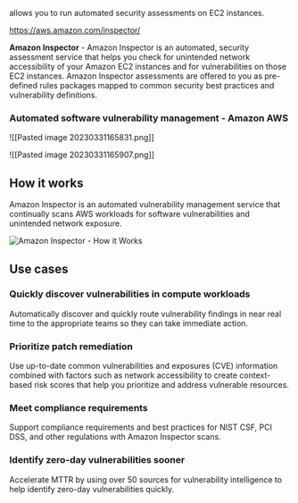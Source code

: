 allows you to run automated security assessments on EC2 instances. 

https://aws.amazon.com/inspector/

**Amazon Inspector** - Amazon Inspector is an automated, security assessment service that helps you check for unintended network accessibility of your Amazon EC2 instances and for vulnerabilities on those EC2 instances. Amazon Inspector assessments are offered to you as pre-defined rules packages mapped to common security best practices and vulnerability definitions.

### Automated software vulnerability management - Amazon AWS

![[Pasted image 20230331165831.png]]

![[Pasted image 20230331165907.png]]
## How it works

Amazon Inspector is an automated vulnerability management service that continually scans AWS workloads for software vulnerabilities and unintended network exposure.

![Amazon Inspector - How it Works](https://d1.awsstatic.com/reInvent/re21-pdp-tier1/amazon-inspector/Amazon-Inspector_HIW%402x.c26d455cb7e4e947c5cb2f9a5e0ab0238a445227.png "Amazon Inspector - How it Works")


## Use cases

### Quickly discover vulnerabilities in compute workloads

Automatically discover and quickly route vulnerability findings in near real time to the appropriate teams so they can take immediate action.  

### Prioritize patch remediation

Use up-to-date common vulnerabilities and exposures (CVE) information combined with factors such as network accessibility to create context-based risk scores that help you prioritize and address vulnerable resources.  

### Meet compliance requirements

Support compliance requirements and best practices for NIST CSF, PCI DSS, and other regulations with Amazon Inspector scans.  

### Identify zero-day vulnerabilities sooner

Accelerate MTTR by using over 50 sources for vulnerability intelligence to help identify zero-day vulnerabilities quickly.
